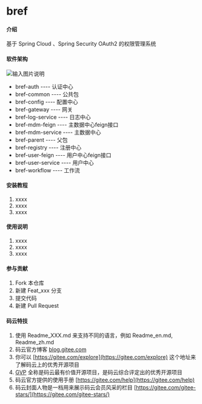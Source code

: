 # bref

#### 介绍
基于 Spring Cloud 、Spring Security OAuth2 的权限管理系统

#### 软件架构
![输入图片说明](https://images.gitee.com/uploads/images/2019/0720/181632_e661386f_5156205.png "屏幕截图.png")

- bref-auth ---- 认证中心
- bref-common ---- 公共包
- bref-config ---- 配置中心
- bref-gateway ---- 网关
- bref-log-service ---- 日志中心
- bref-mdm-feign ---- 主数据中心feign接口
- bref-mdm-service ---- 主数据中心
- bref-parent ---- 父包
- bref-registry ---- 注册中心
- bref-user-feign ---- 用户中心feign接口
- bref-user-service ---- 用户中心
- bref-workflow ---- 工作流


#### 安装教程

1. xxxx
2. xxxx
3. xxxx

#### 使用说明

1. xxxx
2. xxxx
3. xxxx

#### 参与贡献

1. Fork 本仓库
2. 新建 Feat_xxx 分支
3. 提交代码
4. 新建 Pull Request


#### 码云特技

1. 使用 Readme\_XXX.md 来支持不同的语言，例如 Readme\_en.md, Readme\_zh.md
2. 码云官方博客 [blog.gitee.com](https://blog.gitee.com)
3. 你可以 [https://gitee.com/explore](https://gitee.com/explore) 这个地址来了解码云上的优秀开源项目
4. [GVP](https://gitee.com/gvp) 全称是码云最有价值开源项目，是码云综合评定出的优秀开源项目
5. 码云官方提供的使用手册 [https://gitee.com/help](https://gitee.com/help)
6. 码云封面人物是一档用来展示码云会员风采的栏目 [https://gitee.com/gitee-stars/](https://gitee.com/gitee-stars/)